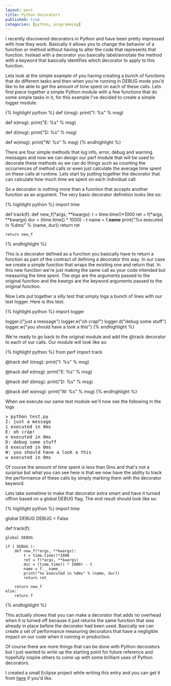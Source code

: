 ```yaml
---
layout: post
title: Python decorators
published: true
categories: [python, programming]
---
```


I recently discovered decorators in Python and have been pretty impressed with
how they work. Basically it allows you to change the behavior of a function or 
method without having to alter the code that represents that function. Instead
with a decorator you basically label/annotate the method with a keyword that
basically identifies which decorator to apply to this function. 

Lets look at the simple example of you having creating a bunch of functions that
do different tasks and then when you're running in DEBUG mode you'd like to be 
able to get the amount of time spent on each of these calls. Lets first piece
together a simple Python module with a few functions that do some simple tasks
in it, for this example I've decided to create a simple logger module:

{% highlight python %}
def i(msg):
    print("I: %s" % msg)

def e(msg):
    print("E: %s" % msg)

def d(msg):
    print("D: %s" % msg)

def w(msg):
    print("W: %s" % msg)
{% endhighlight %}

There are four simple methods that log info, error, debug and warning messages
and now we can design our perf module that will be used to decorate these methods
so we can do things such as counting the occurrences of method calls or even 
just calculate the average time spent on these calls at runtime. Lets start by 
putting together the decorator that can calculate how much time we spent on each
individual call.

So a decorator is nothing more than a function that accepts another function as
an argument. The very basic decorator definition looks like so:

{% highlight python %}
import time

def track(f):
    def new_f(*args, **kwargs):
        t = time.time()*1000
        ret = f(*args, **kwargs)
        dur = (time.time() * 1000) - t
        name = f.__name__
        print("%s executed in %dms" % (name, dur))
        return ret
    
    return new_f
{% endhighlight %}

This is a decorator defined as a function you basically have to return a function
as part of the contract of defining a decorator this way. In our case we create
a simple function that wraps the existing one and return that. In this new function
we're just making the same call as your code intended but measuring the time spent.
The *args* are the arguments passed to the original function and the *kwargs* are 
the keyword arguments passed to the original function.

Now Lets put together a silly test that simply logs a bunch of lines with our 
test logger. Here is this test:

{% highlight python %}
import logger

logger.i("just a message")
logger.e("oh crap!")
logger.d("debug some stuff")
logger.w("you should have a look a this")
{% endhighlight %}

We're ready to go back to the original module and add the @track decorator to 
each of our calls. Our module will look like so:

{% highlight python %}
from perf import track 

@track
def i(msg):
    print("I: %s" % msg)

@track
def e(msg):
    print("E: %s" % msg)

@track
def d(msg):
    print("D: %s" % msg)

@track
def w(msg):
    print("W: %s" % msg)
{% endhighlight %}
 
When we execute our same test module we'll now see the following in the logs

<pre>
> python test.py
I: just a message
i executed in 0ms
E: oh crap!
e executed in 0ms
D: debug some stuff
d executed in 0ms
W: you should have a look a this
w executed in 0ms
</pre>

Of course the amount of time spent is less than 0ms and that's not a surprise
but what you can see here is that we now have the ability to track the performance
of these calls by simply marking them with the decorator keyword. 

Lets take sometime to make that decorator extra smart and have it turned off/on
based on a global DEBUG flag. The end result should look like so:

{% highlight python %}
import time

global DEBUG
DEBUG = False

def track(f):
    
    global DEBUG
    
    if ( DEBUG ):
        def new_f(*args, **kwargs):
            t = time.time()*1000
            ret = f(*args, **kwargs)
            dur = (time.time() * 1000) - t
            name = f.__name__
            print("%s executed in %dms" % (name, dur))
            return ret
        
        return new_f
    else: 
        return f
{% endhighlight %}

This actually shows that you can make a decorator that adds no overhead when it
is turned off because it just returns the same function that was already in 
place before the decorator had been used. Basically we can create a set of 
performance measuring decorators that have a negligible impact on our code when 
it running in production. 

Of course there are more things that can be done with Python decorators but I 
just wanted to write up the starting point for future reference and hopefully 
inspire others to come up with some brilliant uses of Python decorators.

I created a small Eclipse project while writing this entry and you can get it 
from <a href="/images/decorators.tar.gz">here</a> if you'd like.

